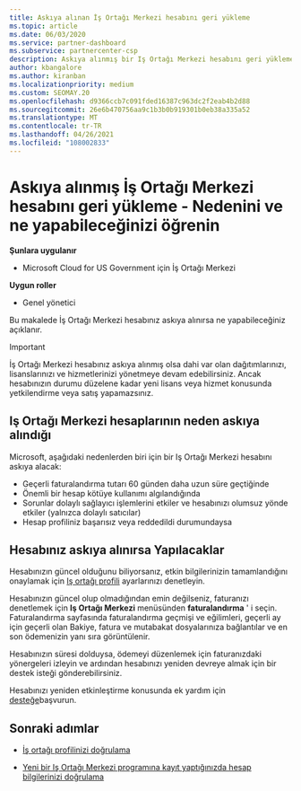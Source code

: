 ```yaml
---
title: Askıya alınan İş Ortağı Merkezi hesabını geri yükleme
ms.topic: article
ms.date: 06/03/2020
ms.service: partner-dashboard
ms.subservice: partnercenter-csp
description: Askıya alınmış bir Iş Ortağı Merkezi hesabını geri yüklemeyi, Iş ortağı hesabının neden askıya alınacağını ve askıya alma sırasında hesabınızı nasıl kullanabileceğinizi öğrenin.
author: kbangalore
ms.author: kiranban
ms.localizationpriority: medium
ms.custom: SEOMAY.20
ms.openlocfilehash: d9366ccb7c091fded16387c963dc2f2eab4b2d88
ms.sourcegitcommit: 26e6b470756aa9c1b3b0b919301b0eb38a335a52
ms.translationtype: MT
ms.contentlocale: tr-TR
ms.lasthandoff: 04/26/2021
ms.locfileid: "108002833"
---
```

# <a name="restore-a-suspended-partner-center-account---learn-why-it-happens-and-what-to-do-about-it"></a>Askıya alınmış İş Ortağı Merkezi hesabını geri yükleme - Nedenini ve ne yapabileceğinizi öğrenin

**Şunlara uygulanır**

- Microsoft Cloud for US Government için İş Ortağı Merkezi

**Uygun roller**

- Genel yönetici

Bu makalede İş Ortağı Merkezi hesabınız askıya alınırsa ne yapabileceğiniz açıklanır.

> [!IMPORTANT]  
> İş Ortağı Merkezi hesabınız askıya alınmış olsa dahi var olan dağıtımlarınızı, lisanslarınızı ve hizmetlerinizi yönetmeye devam edebilirsiniz. Ancak hesabınızın durumu düzelene kadar yeni lisans veya hizmet konusunda yetkilendirme veya satış yapamazsınız.

## <a name="why-partner-center-accounts-are-suspended"></a>Iş Ortağı Merkezi hesaplarının neden askıya alındığı

Microsoft, aşağıdaki nedenlerden biri için bir Iş Ortağı Merkezi hesabını askıya alacak:

- Geçerli faturalandırma tutarı 60 günden daha uzun süre geçtiğinde
- Önemli bir hesap kötüye kullanımı algılandığında
- Sorunlar dolaylı sağlayıcı işlemlerini etkiler ve hesabınızı olumsuz yönde etkiler (yalnızca dolaylı satıcılar)
- Hesap profiliniz başarısız veya reddedildi durumundaysa

## <a name="what-to-do-if-your-account-is-suspended"></a>Hesabınız askıya alınırsa Yapılacaklar

Hesabınızın güncel olduğunu biliyorsanız, etkin bilgilerinizin tamamlandığını onaylamak için [Iş ortağı profili](https://partner.microsoft.com/pcv/accountsettings/partnerprofile) ayarlarınızı denetleyin. 

Hesabınızın güncel olup olmadığından emin değilseniz, faturanızı denetlemek için **Iş Ortağı Merkezi** menüsünden **faturalandırma** ' i seçin. Faturalandırma sayfasında faturalandırma geçmişi ve eğilimleri, geçerli ay için geçerli olan Bakiye, fatura ve mutabakat dosyalarınıza bağlantılar ve en son ödemenizin yanı sıra görüntülenir.

Hesabınızın süresi dolduysa, ödemeyi düzenlemek için faturanızdaki yönergeleri izleyin ve ardından hesabınızı yeniden devreye almak için bir destek isteği gönderebilirsiniz. 

Hesabınızı yeniden etkinleştirme konusunda ek yardım için [desteğe](https://partner.microsoft.com/dashboard/support/csp/servicerequests/create)başvurun.

## <a name="next-steps"></a>Sonraki adımlar

- [İş ortağı profilinizi doğrulama](update-your-partner-profile.md)

- [Yeni bir Iş Ortağı Merkezi programına kayıt yaptığınızda hesap bilgilerinizi doğrulama](verification-responses.md)
